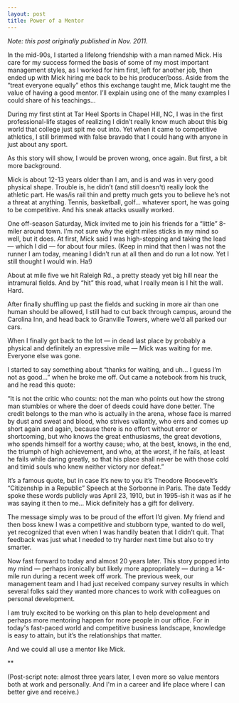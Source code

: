 ```yaml
---
layout: post
title: Power of a Mentor
---
```


_Note: this post originally published in Nov. 2011._



In the mid-90s, I started a lifelong friendship with a man named Mick. His care for my success formed the basis of some of my most important management styles, as I worked for him first, left for another job, then ended up with Mick hiring me back to be his producer/boss. Aside from the “treat everyone equally” ethos this exchange taught me, Mick taught me the value of having a good mentor. I’ll explain using one of the many examples I could share of his teachings…

During my first stint at Tar Heel Sports in Chapel Hill, NC, I was in the first professional-life stages of realizing I didn’t really know much about this big world that college just spit me out into. Yet when it came to competitive athletics, I still brimmed with false bravado that I could hang with anyone in just about any sport.

As this story will show, I would be proven wrong, once again. But first, a bit more background.

Mick is about 12-13 years older than I am, and is and was in very good physical shape. Trouble is, he didn’t (and still doesn't) really look the athletic part. He was/is rail thin and pretty much gets you to believe he’s not a threat at anything. Tennis, basketball, golf… whatever sport, he was going to be competitive. And his sneak attacks usually worked.

One off-season Saturday, Mick invited me to join his friends for a “little” 8-miler around town. I’m not sure why the eight miles sticks in my mind so well, but it does. At first, Mick said I was high-stepping and taking the lead — which I did — for about four miles. (Keep in mind that then I was not the runner I am today, meaning I didn’t run at all then and do run a lot now. Yet I still thought I would win. Ha!)

About at mile five we hit Raleigh Rd., a pretty steady yet big hill near the intramural fields. And by “hit” this road, what I really mean is I hit the wall. Hard.

After finally shuffling up past the fields and sucking in more air than one human should be allowed, I still had to cut back through campus, around the Carolina Inn, and head back to Granville Towers, where we’d all parked our cars.

When I finally got back to the lot — in dead last place by probably a physical and definitely an expressive mile — Mick was waiting for me. Everyone else was gone.

I started to say something about “thanks for waiting, and uh… I guess I’m not as good…” when he broke me off. Out came a notebook from his truck, and he read this quote:

“It is not the critic who counts: not the man who points out how the strong man stumbles or where the doer of deeds could have done better. The credit belongs to the man who is actually in the arena, whose face is marred by dust and sweat and blood, who strives valiantly, who errs and comes up short again and again, because there is no effort without error or shortcoming, but who knows the great enthusiasms, the great devotions, who spends himself for a worthy cause; who, at the best, knows, in the end, the triumph of high achievement, and who, at the worst, if he fails, at least he fails while daring greatly, so that his place shall never be with those cold and timid souls who knew neither victory nor defeat.”

It’s a famous quote, but in case it’s new to you it’s Theodore Roosevelt’s “Citizenship in a Republic” Speech at the Sorbonne in Paris. The date Teddy spoke these words publicly was April 23, 1910, but in 1995-ish it was as if he was saying it then to me… Mick definitely has a gift for delivery.

The message simply was to be proud of the effort I’d given. My friend and then boss knew I was a competitive and stubborn type, wanted to do well, yet recognized that even when I was handily beaten that I didn’t quit. That feedback was just what I needed to try harder next time but also to try smarter.

Now fast forward to today and almost 20 years later. This story popped into my mind — perhaps ironically but likely more appropriately — during a 14-mile run during a recent week off work. The previous week, our management team and I had just received company survey results in which several folks said they wanted more chances to work with colleagues on personal development.

I am truly excited to be working on this plan to help development and perhaps more mentoring happen for more people in our office. For in today's fast-paced world and competitive business landscape, knowledge is easy to attain, but it’s the relationships that matter.

And we could all use a mentor like Mick.

**

(Post-script note: almost three years later, I even more so value mentors both at work and personally. And I'm in a career and life place where I can better give and receive.)
